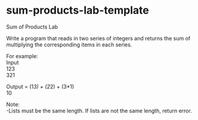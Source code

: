 # sum-products-lab-template
Sum of Products Lab  

Write a program that reads in two series of integers and returns the sum of multiplying the corresponding items in each series.  

For example:  
Input  
123  
321  

Output = (1*3) + (2*2) + (3*1)  
10  

Note:  
-Lists must be the same length. If lists are not the same length, return error.